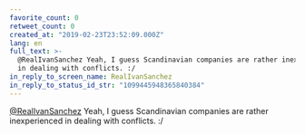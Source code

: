 ```yaml
---
favorite_count: 0
retweet_count: 0
created_at: "2019-02-23T23:52:09.000Z"
lang: en
full_text: >-
  @RealIvanSanchez Yeah, I guess Scandinavian companies are rather inexperienced
  in dealing with conflicts. :/
in_reply_to_screen_name: RealIvanSanchez
in_reply_to_status_id_str: "1099445948365840384"
---
```


[@RealIvanSanchez](https://twitter.com/RealIvanSanchez) Yeah, I guess
Scandinavian companies are rather inexperienced in dealing with conflicts. :/
